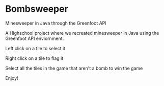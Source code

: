 # Bombsweeper
Minesweeper in Java through the Greenfoot API

A Highschool project where we recreated minesweeper in Java using the Greenfoot API enviornment.

Left click on a tile to select it

Right click on a tile to flag it

Select all the tiles in the game that aren't a bomb to win the game

Enjoy!
